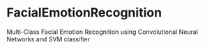 # FacialEmotionRecognition
Multi-Class Facial Emotion Recognition using Convolutional Neural Networks and SVM classifier
